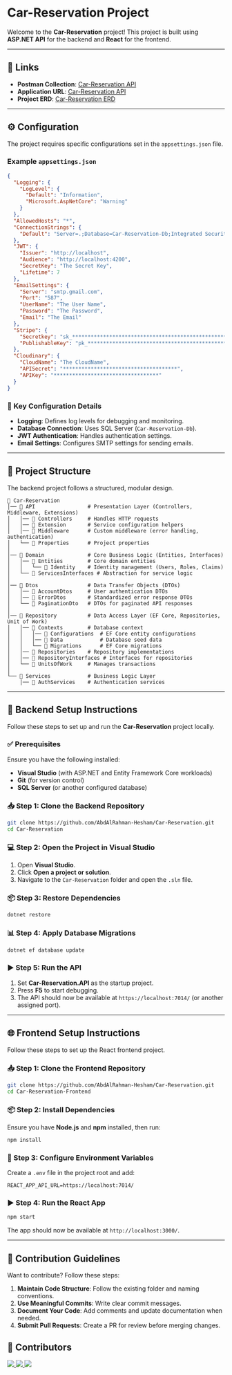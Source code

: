 # Car-Reservation Project

Welcome to the **Car-Reservation** project! This project is built using **ASP.NET API** for the backend and **React** for the frontend.

---
## 🔗 Links
- **Postman Collection**: [Car-Reservation API](https://www.postman.com/abdooawad/workspace/car-reservation/collection/38103183-0b3b7b7c-be3a-4346-9e40-5948fd9a7a46?action=share&creator=38103183)
- **Application URL**: [Car-Reservation API](http://car-reservation.runasp.net/swagger)
- **Project ERD**: [Car-Reservation ERD](https://drive.google.com/file/d/1m621vShpqT-ZnlM_tDr8QHoKSSz3eIji/view)

---
## ⚙️ Configuration
The project requires specific configurations set in the `appsettings.json` file.

### Example `appsettings.json`
```json
{
  "Logging": {
    "LogLevel": {
      "Default": "Information",
      "Microsoft.AspNetCore": "Warning"
    }
  },
  "AllowedHosts": "*",
  "ConnectionStrings": {
    "Default": "Server=.;Database=Car-Reservation-Db;Integrated Security=True;TrustServerCertificate=True;"
  },
  "JWT": {
    "Issuer": "http://localhost",
    "Audience": "http://localhost:4200",
    "SecretKey": "The Secret Key",
    "Lifetime": 7
  },
  "EmailSettings": {
    "Server": "smtp.gmail.com",
    "Port": "587",
    "UserName": "The User Name",
    "Password": "The Password",
    "Email": "The Email"
  },
  "Stripe": {
    "Secretkey": "sk_************************************************************",
    "PublishableKey": "pk_********************************************************"
  },
  "Cloudinary": {
    "CloudName": "The CloudName",
    "APISecret": "*************************************",
    "APIKey": "**********************************"
  }
}
```
### 🔑 Key Configuration Details
- **Logging**: Defines log levels for debugging and monitoring.
- **Database Connection**: Uses SQL Server (`Car-Reservation-Db`).
- **JWT Authentication**: Handles authentication settings.
- **Email Settings**: Configures SMTP settings for sending emails.

---
## 📁 Project Structure
The backend project follows a structured, modular design.

```
📂 Car-Reservation
│── 📂 API                 # Presentation Layer (Controllers, Middleware, Extensions)
│   │── 📂 Controllers     # Handles HTTP requests
│   │── 📂 Extension       # Service configuration helpers
│   │── 📂 Middleware      # Custom middleware (error handling, authentication)
│   └── 📂 Properties      # Project properties
│
│── 📂 Domain              # Core Business Logic (Entities, Interfaces)
│   │── 📂 Entities        # Core domain entities
│   │   └── 📂 Identity    # Identity management (Users, Roles, Claims)
│   └── 📂 ServicesInterfaces # Abstraction for service logic
│
│── 📂 Dtos                # Data Transfer Objects (DTOs)
│   │── 📂 AccountDtos     # User authentication DTOs
│   │── 📂 ErrorDtos       # Standardized error response DTOs
│   └── 📂 PaginationDto   # DTOs for paginated API responses
│
│── 📂 Repository          # Data Access Layer (EF Core, Repositories, Unit of Work)
│   │── 📂 Contexts        # Database context
│   │   │── 📂 Configurations  # EF Core entity configurations
│   │   │── 📂 Data            # Database seed data
│   │   └── 📂 Migrations      # EF Core migrations
│   │── 📂 Repositories    # Repository implementations
│   │── 📂 RepositoryInterfaces # Interfaces for repositories
│   └── 📂 UnitsOfWork     # Manages transactions
│
└── 📂 Services            # Business Logic Layer
    │── 📂 AuthServices    # Authentication services
```

---
## 🚀 Backend Setup Instructions
Follow these steps to set up and run the **Car-Reservation** project locally.

### ✅ Prerequisites
Ensure you have the following installed:
- **Visual Studio** (with ASP.NET and Entity Framework Core workloads)
- **Git** (for version control)
- **SQL Server** (or another configured database)

### 📥 Step 1: Clone the Backend Repository
```bash
git clone https://github.com/AbdAlRahman-Hesham/Car-Reservation.git
cd Car-Reservation
```

### 💻 Step 2: Open the Project in Visual Studio
1. Open **Visual Studio**.
2. Click **Open a project or solution**.
3. Navigate to the `Car-Reservation` folder and open the `.sln` file.

### 📦 Step 3: Restore Dependencies
```bash
dotnet restore
```

### 📊 Step 4: Apply Database Migrations
```bash
dotnet ef database update
```

### ▶️ Step 5: Run the API
1. Set **Car-Reservation.API** as the startup project.
2. Press **F5** to start debugging.
3. The API should now be available at `https://localhost:7014/` (or another assigned port).

---
## 🌐 Frontend Setup Instructions
Follow these steps to set up the React frontend project.

### 📥 Step 1: Clone the Frontend Repository
```bash
git clone https://github.com/AbdAlRahman-Hesham/Car-Reservation.git
cd Car-Reservation-Frontend
```

### 📦 Step 2: Install Dependencies
Ensure you have **Node.js** and **npm** installed, then run:
```bash
npm install
```

### 🔧 Step 3: Configure Environment Variables
Create a `.env` file in the project root and add:
```
REACT_APP_API_URL=https://localhost:7014/
```

### ▶️ Step 4: Run the React App
```bash
npm start
```
The app should now be available at `http://localhost:3000/`.

---
## 🤝 Contribution Guidelines
Want to contribute? Follow these steps:

1. **Maintain Code Structure**: Follow the existing folder and naming conventions.
2. **Use Meaningful Commits**: Write clear commit messages.
3. **Document Your Code**: Add comments and update documentation when needed.
4. **Submit Pull Requests**: Create a PR for review before merging changes.

## 🤝 Contributors
<a href="https://github.com/AbdAlRahman-Hesham">
  <img src="https://github.com/AbdAlRahman-Hesham.png?size=50">
</a>
<a href="https://github.com/Ahmed0Sanad">
  <img src="https://github.com/Ahmed0Sanad.png?size=50">
</a>
<a href="https://github.com/Abdallahjsx">
  <img src="https://github.com/Abdallahjsx.png?size=50">
</a>


   
